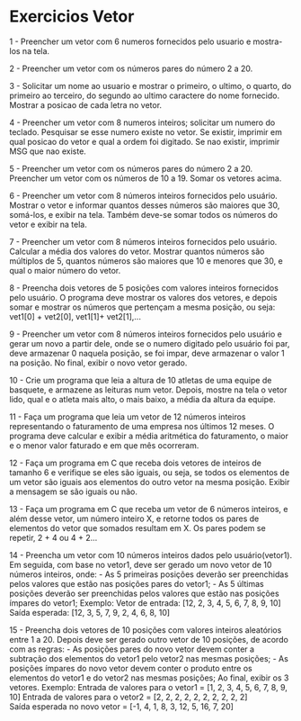 # Exercicios Vetor

1 - Preencher um vetor com 6 numeros fornecidos pelo usuario e mostra-los na tela.

2 - Preencher um vetor com os números pares do número 2 a 20.

3 - Solicitar um nome ao usuario e mostrar o primeiro, o ultimo, o quarto, do primeiro ao terceiro, do segundo ao ultimo caractere do nome fornecido. Mostrar a posicao de cada letra no vetor.

4 - Preencher um vetor com 8 numeros inteiros; solicitar um numero do teclado. Pesquisar se esse numero existe no vetor. 
	Se existir, imprimir em qual posicao do vetor e qual a ordem foi digitado. Se nao existir, imprimir MSG que nao existe.

5 - Preencher um vetor com os números pares do número 2 a 20. Preencher um vetor com os números de 10 a 19. Somar os vetores acima.

6 - Preencher um vetor com 8 números inteiros fornecidos pelo usuário. Mostrar o vetor e informar quantos desses números são maiores que 30, somá-los, e exibir na tela. Também deve-se somar todos os números do vetor e exibir na tela.

7 - Preencher um vetor com 8 números inteiros fornecidos pelo usuário. Calcular a média dos valores do vetor. Mostrar quantos números são múltiplos de 5, quantos números são maiores que 10 e menores que 30, e qual o maior número do vetor.

8 - Preencha dois vetores de 5 posições com valores inteiros fornecidos pelo usuário. O programa deve mostrar os valores dos vetores, e depois somar e mostrar os números que pertençam a mesma posição, ou seja: vet1[0] + vet2[0], vet1[1]+ vet2[1],... 

9 - Preencher um vetor com 8 números inteiros fornecidos pelo usuário e gerar um novo a partir dele, onde se o numero digitado pelo usuário foi par, deve armazenar 0 naquela posição, se foi impar, deve armazenar o valor 1 na posição. No final, exibir o novo vetor gerado. 

10 - Crie um programa que leia a altura de 10 atletas de uma equipe de basquete, e armazene as leituras num vetor. Depois, mostre na tela o vetor lido, qual e o atleta mais alto, o mais baixo, a média da altura da equipe.

11 - Faça um programa que leia um vetor de 12 números inteiros representando o faturamento de uma empresa nos últimos 12 meses. O programa deve calcular e exibir a média aritmética do faturamento, o maior e o menor valor faturado e em que mês ocorreram.

12 - Faça um programa em C que receba dois vetores de inteiros de tamanho 6 e verifique se eles são iguais, ou seja, se todos os elementos de um vetor são iguais aos elementos do outro vetor na mesma posição. Exibir a mensagem se são iguais ou não.

13 - Faça um programa em C que receba um vetor de 6 números inteiros, e além desse vetor, um número inteiro X, e retorne todos os pares de elementos do vetor que somados resultam em X. Os pares podem se repetir, 2 + 4 ou 4 + 2...

14 - Preencha um vetor com 10 números inteiros dados pelo usuário(vetor1). Em seguida, com base no vetor1, deve ser gerado um novo vetor de 10 números inteiros, onde: 
    - As 5 primeiras posições deverão ser preenchidas pelos valores que estão nas posições pares do vetor1;
    - As 5 últimas posições deverão ser preenchidas pelos valores que estão nas posições ímpares do vetor1;
Exemplo: 
Vetor de entrada: [12, 2, 3, 4, 5, 6, 7, 8, 9, 10]
Saída esperada:   [12, 3, 5, 7, 9, 2, 4, 6, 8, 10]


15 - Preencha dois vetores de 10 posições com valores inteiros aleatórios entre 1 a 20. Depois deve ser gerado outro vetor de 10 posições, de acordo com as regras:
    - As posições pares do novo vetor devem conter a subtração dos elementos do vetor1 pelo vetor2 nas mesmas posições;
    - As posições ímpares do novo vetor devem conter o produto entre os elementos do vetor1 e do vetor2 nas mesmas posições;
 Ao final, exibir os 3 vetores.
 Exemplo:
 Entrada de valores para o vetor1 =   [1, 2, 3, 4, 5, 6, 7, 8, 9, 10] 
 Entrada de valores para o vetor2 =   [2, 2, 2, 2, 2, 2, 2, 2, 2, 2]  
 Saída esperada no novo vetor =       [-1, 4, 1, 8, 3, 12, 5, 16, 7, 20]

